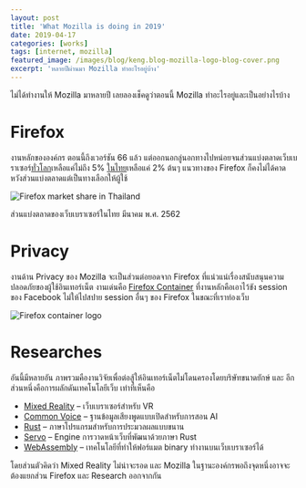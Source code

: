 ```yaml
---
layout: post
title: 'What Mozilla is doing in 2019'
date: 2019-04-17
categories: [works]
tags: [internet, mozilla]
featured_image: /images/blog/keng.blog-mozilla-logo-blog-cover.png
excerpt: 'หลายปีผ่านมา Mozilla ทำอะไรอยู่บ้าง'
---
```


ไม่ได้ทำงานให้ Mozilla มาหลายปี เลยลองเช็คดูว่าตอนนี้ Mozilla ทำอะไรอยู่และเป็นอย่างไรบ้าง

# Firefox

งานหลักขององค์กร ตอนนี้ถึงเวอร์ชัน 66 แล้ว แต่ออกนอกลู่นอกทางไปหน่อยจนส่วนแบ่งตลาดเว็บเบราเซอร์[ทั่วโลก][1]เหลือแค่ไม่ถึง 5% [ในไทย][2]เหลือแค่ 2% ต้นๆ แนวทางของ Firefox ก็คงไม่ได้คาดหวังส่วนแบ่งตลาดแต่เป็นทางเลือกให้ผู้ใช้

![Firefox market share in Thailand][fig1]

ส่วนแบ่งตลาดของเว็บเบราเซอร์ในไทย มีนาคม พ.ศ. 2562

# Privacy


งานด้าน Privacy ของ Mozilla จะเป็นส่วนต่อยอดจาก Firefox ที่แน่วแน่เรื่องสนับสนุนความปลอดภัยของผู้ใช้อินเทอร์เน็ต งานเด่นคือ [Firefox Container][3] ที่งานหลักคือเอาไว้ขัง session ของ Facebook ไม่ให้ไปสปาย session อื่นๆ ของ Firefox ในขณะที่เราท่องเว็บ

![Firefox container logo][fig2]

# Researches

อันนี้มีหลายอัน ภาพรวมคืองานวิจัยเพื่อต่อสู้ให้อินเทอร์เน็ตไม่โดนครองโดยบริษัทขนาดยักษ์ และ อีกส่วนหนึ่งคือการผลักดันเทคโนโลยีเว็บ เท่าที่เห็นคือ

- [Mixed Reality][4] – เว็บเบราเซอร์สำหรับ VR
- [Common Voice][5] – ฐานข้อมูลเสียงพูดแบบเปิดสำหรับการสอน AI
- [Rust][6] – ภาษาโปรแกรมสำหรับการประมวลผลแบบขนาน
- [Servo][7] – Engine การวาดหน้าเว็บที่พัฒนาด้วยภาษา Rust
- [WebAssembly][8] – เทคโนโลยีที่ทำให้ฟอร์แมต binary ทำงานบนเว็บเบราเซอร์ได้

โดยส่วนตัวคิดว่า Mixed Reality ไม่น่าจะรอด และ Mozilla ในฐานะองค์กรพอถึงจุดหนึ่งอาจจะต้องแยกส่วน Firefox และ Research ออกจากกัน

[1]: http://gs.statcounter.com/browser-market-share
[2]: http://truehits.net/graph/graph_stat.php#WEB
[3]: https://www.mozilla.org/th/firefox/facebookcontainer/
[4]: https://research.mozilla.org/mixed-reality/
[5]: https://voice.mozilla.org/en
[6]: https://research.mozilla.org/rust/
[7]: https://research.mozilla.org/servo-engines/
[8]: https://research.mozilla.org/webassembly/

[fig1]: /assets/images/blog/keng.blog-firefox-market-share-in-thailand.png
[fig2]: /assets/images/blog/keng.blog-firefox-container-logo.jpg
